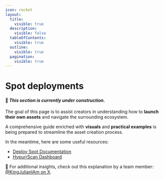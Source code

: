 ```yaml
---
icon: rocket
layout:
  title:
    visible: true
  description:
    visible: false
  tableOfContents:
    visible: true
  outline:
    visible: true
  pagination:
    visible: true
---
```


# Spot deployments

#### 🚧 _**This section is currently under construction.**_

The goal of this page is to assist creators in understanding how to **launch their own assets** and navigate the surrounding ecosystem.&#x20;

A comprehensive guide enriched with **visuals** and **practical examples** is being prepared to streamline the asset creation process.

In the meantime, here are some useful resources:

* [Deploy Spot Documentation](https://app.hyperliquid-testnet.xyz/deploySpot)
* [HypurrScan Dashboard](https://hypurrscan.io/)

📖 For additional insights, check out this explanation by a team member: [@KingJulianIAm on X](https://x.com/KingJulianIAm/status/1813397274237546499).
